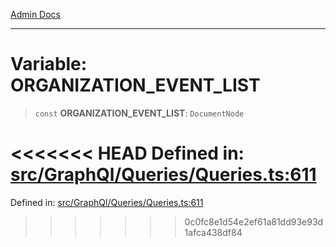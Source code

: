 [Admin Docs](/)

***

# Variable: ORGANIZATION\_EVENT\_LIST

> `const` **ORGANIZATION\_EVENT\_LIST**: `DocumentNode`

<<<<<<< HEAD
Defined in: [src/GraphQl/Queries/Queries.ts:611](https://github.com/abhassen44/talawa-admin/blob/285f7384c3d26b5028a286d84f89b85120d130a2/src/GraphQl/Queries/Queries.ts#L611)
=======
Defined in: [src/GraphQl/Queries/Queries.ts:611](https://github.com/PalisadoesFoundation/talawa-admin/blob/main/src/GraphQl/Queries/Queries.ts#L611)
>>>>>>> 0c0fc8e1d54e2ef61a81dd93e93d1afca438df84
